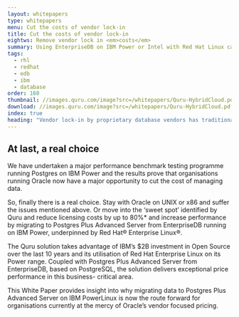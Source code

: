 ```yaml
---
layout: whitepapers
type: whitepapers
menu: Cut the costs of vendor lock-in
title: Cut the costs of vendor lock-in
eightws: Remove vendor lock in <em>costs</em>
summary: Using EnterpriseDB on IBM Power or Intel with Red Hat Linux can cut your database costs 
tags:
  - rhl
  - redhat
  - edb
  - ibm
  - database
order: 160
thumbnail: //images.quru.com/image?src=/whitepapers/Quru-HybridCloud.pdf&bottom=0.49063&left=0.6696&top=0.31563
download: //images.quru.com/image?src=/whitepapers/Quru-HybridCloud.pdf&format=jpg
index: true
heading: "Vendor lock-in by proprietary database vendors has traditionally made cutting the cost of managing database licencing very difficult. Worse the costs are growing, for example in some cases, Oracle insist that their software can only be run on their own operating system for it to be supported.</p><p>IT leaders and managers are in a constant search for the best price / performance ratios, but for many years Oracle users have had to do the best they can running the software on UNIX or x86. Some organisations have stayed with UNIX because of major concerns about the complex and potentially costly migration to x86. Those that have moved to x86 can suffer from issues with limited scalability, reduced uptime and poor performance."
---
```



## At last, a real choice

We have undertaken a major performance benchmark testing programme running Postgres on IBM Power and the results prove that organisations running Oracle now have a major opportunity to cut the cost of managing data.

So, finally there is a real choice. Stay with Oracle on UNIX or x86 and suffer the issues mentioned above. Or move into the ‘sweet spot’ identified by Quru and reduce licensing costs by up to 80%* and increase performance by migrating to Postgres Plus Advanced Server from EnterpriseDB running on IBM Power, underpinned by Red Hat® Enterprise Linux®.

The Quru solution takes advantage of IBM’s $2B investment in Open Source over the last 10 years and its utilisation of Red Hat Enterprise Linux on its Power range. Coupled with Postgres Plus Advanced Server from EnterpriseDB, based on PostgreSQL, the solution delivers exceptional price performance in this business- critical area.

This White Paper provides insight into why migrating data to Postgres Plus Advanced Server on IBM PowerLinux is now the route forward for organisations currently at the mercy of Oracle’s vendor focused pricing.
